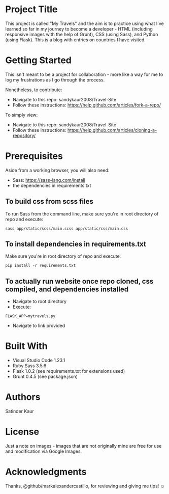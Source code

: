 # Project Title
This project is called "My Travels" and the aim is to practice using what I've learned so far in my journey to become a developer - HTML (including responsive images with the help of Grunt), CSS (using Sass), and Python (using Flask). This is a blog with entries on countries I have visited. 

# Getting Started
This isn't meant to be a project for collaboration - more like a way for me to log my frustrations as I go through the process. 

Nonetheless, to contribute:
- Navigate to this repo: sandykaur2008/Travel-Site
- Follow these instructions: https://help.github.com/articles/fork-a-repo/

To simply view: 
- Navigate to this repo: sandykaur2008/Travel-Site
- Follow these instructions: https://help.github.com/articles/cloning-a-repository/

# Prerequisites
Aside from a working browser, you will also need:

- Sass: https://sass-lang.com/install 
- the dependencies in requirements.txt 

## To build css from scss files

To run Sass from the command line, make sure you're in root directory of repo and execute:

```sass app/static/scss/main.scss app/static/css/main.css```

## To install dependencies in requirements.txt

Make sure you're in root directory of repo and execute:

```pip install -r requirements.txt```

## To actually run website once repo cloned, css compiled, and dependencies installed

- Navigate to root directory
- Execute: 

```FLASK_APP=mytravels.py```

- Navigate to link provided 

# Built With
- Visual Studio Code 1.23.1
- Ruby Sass 3.5.6 
- Flask 1.0.2 (see requirements.txt for extensions used)
- Grunt 0.4.5 (see package.json)

# Authors
Satinder Kaur 

# License
Just a note on images - images that are not originally mine are free for use and modification via Google Images. 

# Acknowledgments
Thanks, @github/markalexandercastillo, for reviewing and giving me tips! :relaxed: 
